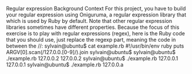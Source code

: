 Regular expression
Background Context
For this project, you have to build your regular expression using Oniguruma, a regular expression library that which is used by Ruby by default. Note that other regular expression libraries sometimes have different properties.
Because the focus of this exercise is to play with regular expressions (regex), here is the Ruby code that you should use, just replace the regexp part, meaning the code in between the //:
 sylvain@ubuntu$ cat example.rb
 #!/usr/bin/env ruby
 puts ARGV[0].scan(/127.0.0.[0-9]/).join
 sylvain@ubuntu$
 sylvain@ubuntu$ ./example.rb 127.0.0.2
 127.0.0.2
 sylvain@ubuntu$ ./example.rb 127.0.0.1
 127.0.0.1
 sylvain@ubuntu$ ./example.rb 127.0.0.a